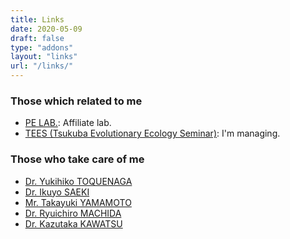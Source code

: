 ```yaml
---
title: Links
date: 2020-05-09
draft: false
type: "addons"
layout: "links"
url: "/links/"
---
```



### Those which related to me
- <a href="http://tivoli.ska.life.tsukuba.ac.jp/~toque/labpe/" target="_blank">PE LAB.</a>: Affiliate lab.
- <a href="http://tsukubaecology.web.fc2.com" target="_blank">TEES (Tsukuba Evolutionary Ecology Seminar)</a>: I'm managing.

### Those who take care of me
- <a href="http://www.pe.ska.life.tsukuba.ac.jp/~toque/to9ue/" target="_blank">Dr. Yukihiko TOQUENAGA</a>
- <a href="http://www7b.biglobe.ne.jp/~rubra/IOS_Profile.html" target="_blank">Dr. Ikuyo SAEKI</a>
- <a href="http://www.sugadaira.tsukuba.ac.jp/machida/englishi.html" target="_blank">Mr. Takayuki YAMAMOTO</a>
- <a href="http://www.sugadaira.tsukuba.ac.jp/machida/englishi.html" target="_blank">Dr. Ryuichiro MACHIDA</a>
- <a href="https://www.somany-frogs.com/top_jp/" target="_blank">Dr. Kazutaka KAWATSU</a>





